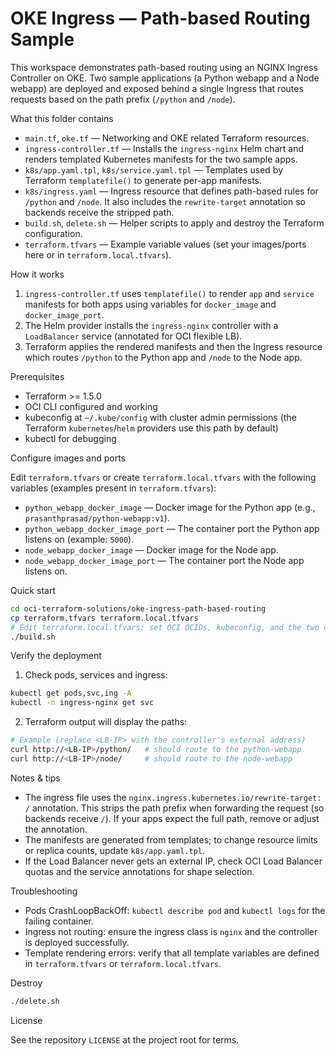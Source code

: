 # OKE Ingress — Path-based Routing Sample

This workspace demonstrates path-based routing using an NGINX Ingress Controller on OKE. Two sample applications (a Python webapp and a Node webapp) are deployed and exposed behind a single Ingress that routes requests based on the path prefix (`/python` and `/node`).

What this folder contains

- `main.tf`, `oke.tf` — Networking and OKE related Terraform resources.
- `ingress-controller.tf` — Installs the `ingress-nginx` Helm chart and renders templated Kubernetes manifests for the two sample apps.
- `k8s/app.yaml.tpl`, `k8s/service.yaml.tpl` — Templates used by Terraform `templatefile()` to generate per-app manifests.
- `k8s/ingress.yaml` — Ingress resource that defines path-based rules for `/python` and `/node`. It also includes the `rewrite-target` annotation so backends receive the stripped path.
- `build.sh`, `delete.sh` — Helper scripts to apply and destroy the Terraform configuration.
- `terraform.tfvars` — Example variable values (set your images/ports here or in `terraform.local.tfvars`).

How it works

1. `ingress-controller.tf` uses `templatefile()` to render `app` and `service` manifests for both apps using variables for `docker_image` and `docker_image_port`.
2. The Helm provider installs the `ingress-nginx` controller with a `LoadBalancer` service (annotated for OCI flexible LB).
3. Terraform applies the rendered manifests and then the Ingress resource which routes `/python` to the Python app and `/node` to the Node app.

Prerequisites

- Terraform >= 1.5.0
- OCI CLI configured and working
- kubeconfig at `~/.kube/config` with cluster admin permissions (the Terraform `kubernetes`/`helm` providers use this path by default)
- kubectl for debugging

Configure images and ports

Edit `terraform.tfvars` or create `terraform.local.tfvars` with the following variables (examples present in `terraform.tfvars`):

- `python_webapp_docker_image` — Docker image for the Python app (e.g., `prasanthprasad/python-webapp:v1`).
- `python_webapp_docker_image_port` — The container port the Python app listens on (example: `5000`).
- `node_webapp_docker_image` — Docker image for the Node app.
- `node_webapp_docker_image_port` — The container port the Node app listens on.

Quick start

```bash
cd oci-terraform-solutions/oke-ingress-path-based-routing
cp terraform.tfvars terraform.local.tfvars
# Edit terraform.local.tfvars: set OCI OCIDs, kubeconfig, and the two docker image names/ports
./build.sh
```

Verify the deployment

1. Check pods, services and ingress:

```bash
kubectl get pods,svc,ing -A
kubectl -n ingress-nginx get svc
```

2. Terraform output will display the paths:

```bash
# Example (replace <LB-IP> with the controller's external address)
curl http://<LB-IP>/python/   # should route to the python-webapp
curl http://<LB-IP>/node/     # should route to the node-webapp
```

Notes & tips

- The ingress file uses the `nginx.ingress.kubernetes.io/rewrite-target: /` annotation. This strips the path prefix when forwarding the request (so backends receive `/`). If your apps expect the full path, remove or adjust the annotation.
- The manifests are generated from templates; to change resource limits or replica counts, update `k8s/app.yaml.tpl`.
- If the Load Balancer never gets an external IP, check OCI Load Balancer quotas and the service annotations for shape selection.

Troubleshooting

- Pods CrashLoopBackOff: `kubectl describe pod` and `kubectl logs` for the failing container.
- Ingress not routing: ensure the ingress class is `nginx` and the controller is deployed successfully.
- Template rendering errors: verify that all template variables are defined in `terraform.tfvars` or `terraform.local.tfvars`.

Destroy

```bash
./delete.sh
```

License

See the repository `LICENSE` at the project root for terms.
